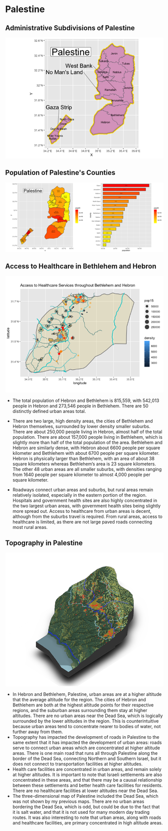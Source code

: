# Palestine

## Administrative Subdivisions of Palestine

![](Palestine.png)

## Population of Palestine's Counties

![](Rplot04.png)

## Access to Healthcare in Bethlehem and Hebron

![](project3final.png)

- The total population of Hebron and Bethlehem is 815,559, with 542,013 people in Hebron and 273,546 people in Bethlehem.  There are 50 distinctly defined urban areas total.  

- There are two large, high density areas, the cities of Bethlehem and Hebron themselves, surrounded by lower density smaller suburbs.  There are about 250,000 people living in Hebron, almost half of the total population.  There are about 157,000 people living in Bethlehem, which is slightly more than half of the total population of the area.  Bethlehem and Hebron are similarly dense, with Hebron about 6600 people per square kilometer and Bethlehem with about 6700 people per square kilometer.  Hebron is physically larger than Bethlehem, with an area of about 38 square kilometers whereas Bethlehem’s area is 23 square kilometers.  The other 48 urban areas are all smaller suburbs, with densities ranging from 1640 people per square kilometer to almost 4,000 people per square kilometer.  

- Roadways connect urban areas and suburbs, but rural areas remain relatively isolated, especially in the eastern portion of the region.  Hospitals and government health sites are also highly concentrated in the two largest urban areas, with government health sites being slightly more spread out. Access to healthcare from urban areas is decent, although from the suburbs travel is required.  From rural areas, access to healthcare is limited, as there are not large paved roads connecting most rural areas.  

## Topography in Palestine

![](psetopo.png)

- In Hebron and Bethlehem, Palestine, urban areas are at a higher altitude that the average altitude for the region.  The cities of Hebron and Bethlehem are both at the highest altitude points for their respective regions, and the suburban areas surrounding them stay at higher altitudes.  There are no urban areas near the Dead Sea, which is logically surrounded by the lower altitudes in the region.  This is counterintuitive because urban areas tend to concentrate nearer to bodies of water, not further away from them.  
- Topography has impacted the development of roads in Palestine to the same extent that it has impacted the development of urban areas: roads serve to connect urban areas which are concentrated at higher altitude areas. There is one main road that runs all through Palestine along the border of the Dead Sea, connecting Northern and Southern Israel, but it does not connect to transportation facilities at higher altitudes.  
- Health care facilities are concentrated in urban areas, and remain solely at higher altitudes.  It is important to note that Israeli settlements are also concentrated in these areas, and that there may be a causal relationship between these settlements and better health care facilities for residents.  There are no healthcare facilities at lower altitudes near the Dead Sea.  
- The three-dimensional map of Palestine included the Dead Sea, which was not shown by my previous maps.  There are no urban areas bordering the Dead Sea, which is odd, but could be due to the fact that it is salt water, and that it is not used for many modern day trading routes.  It was also interesting to note that urban areas, along with roads and healthcare facilities, are primary concentrated in high altitude areas.  
